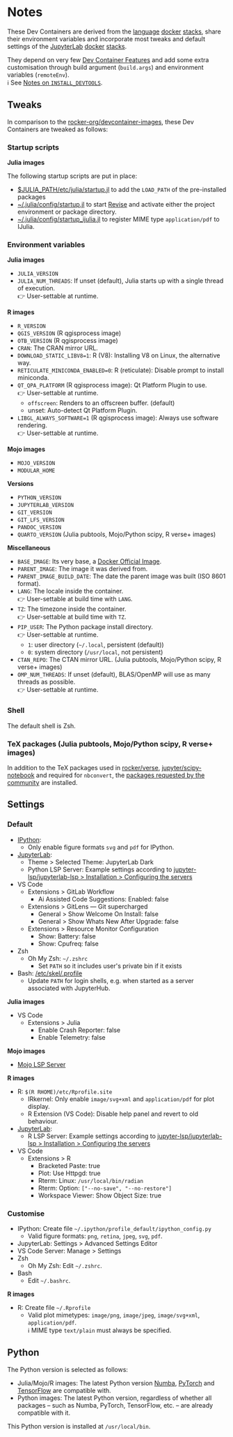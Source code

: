 # Notes

These Dev Containers are derived from the
[lan](https://github.com/b-data/julia-docker-stack)[guage](https://github.com/b-data/mojo-docker-stack)
[docker](https://github.com/b-data/python-docker-stack)
[stacks](https://github.com/b-data/r-docker-stack), share their environment
variables and incorporate most tweaks and default settings of the
[Jupyter](https://github.com/b-data/jupyterlab-julia-docker-stack)[Lab](https://github.com/b-data/jupyterlab-mojo-docker-stack)
[docker](https://github.com/b-data/jupyterlab-python-docker-stack)
[stacks](https://github.com/b-data/jupyterlab-r-docker-stack).

They depend on very few
[Dev Container Features](https://containers.dev/features) and add some extra
customisation through build argument (`build.args`) and environment variables
(`remoteEnv`).  
:information_source: See [Notes on `INSTALL_DEVTOOLS`](DEVTOOLS_NOTES.md).

## Tweaks

In comparison to the
[rocker-org/devcontainer-images](https://github.com/rocker-org/devcontainer-images),
these Dev Containers are tweaked as follows:

### Startup scripts

**Julia images**

The following startup scripts are put in place:

* [$JULIA_PATH/etc/julia/startup.jl](https://github.com/b-data/julia-docker-stack/blob/main/base/conf/julia/etc/julia/startup.jl)
  to add the `LOAD_PATH` of the pre-installed packages
* [~/.julia/config/startup.jl](https://github.com/b-data/julia-docker-stack/blob/main/base/conf/user/var/backups/skel/.julia/config/startup.jl)
  to start [Revise](https://github.com/timholy/Revise.jl) and activate either
  the project environment or package directory.
* [~/.julia/config/startup_ijulia.jl](.devcontainer/julia-base/conf/user/etc/skel/.julia/config/startup_ijulia.jl)
  to register MIME type `application/pdf` to IJulia.

### Environment variables

**Julia images**

* `JULIA_VERSION`
* `JULIA_NUM_THREADS`: If unset (default), Julia starts up with a single thread
  of execution.  
  :point_right: User-settable at runtime.

**R images**

* `R_VERSION`
* `QGIS_VERSION` (R qgisprocess image)
* `OTB_VERSION` (R qgisprocess image)
* `CRAN`: The CRAN mirror URL.
* `DOWNLOAD_STATIC_LIBV8=1`: R (V8): Installing V8 on Linux, the alternative
  way.
* `RETICULATE_MINICONDA_ENABLED=0`: R (reticulate): Disable prompt to install
  miniconda.
* `QT_QPA_PLATFORM` (R qgisprocess image): Qt Platform Plugin to use.  
  :point_right: User-settable at runtime.
  * `offscreen`: Renders to an offscreen buffer. (default)
  * unset: Auto-detect Qt Platform Plugin.
* `LIBGL_ALWAYS_SOFTWARE=1` (R qgisprocess image): Always use software
  rendering.  
  :point_right: User-settable at runtime.

**Mojo images**

* `MOJO_VERSION`
* `MODULAR_HOME`

**Versions**

* `PYTHON_VERSION`
* `JUPYTERLAB_VERSION`
* `GIT_VERSION`
* `GIT_LFS_VERSION`
* `PANDOC_VERSION`
* `QUARTO_VERSION` (Julia pubtools, Mojo/Python scipy, R verse+ images)

**Miscellaneous**

* `BASE_IMAGE`: Its very base, a [Docker Official Image](https://hub.docker.com/search?q=&type=image&image_filter=official).
* `PARENT_IMAGE`: The image it was derived from.
* `PARENT_IMAGE_BUILD_DATE`: The date the parent image was built (ISO 8601
  format).
* `LANG`: The locale inside the container.  
  :point_right: User-settable at build time with `LANG`.
* `TZ`: The timezone inside the container.  
  :point_right: User-settable at build time with `TZ`.
* `PIP_USER`: The Python package install directory.  
  :point_right: User-settable at runtime.
  * `1`: user directory (`~/.local`, persistent (default))
  * `0`: system directory (`/usr/local`, not persistent)
* `CTAN_REPO`: The CTAN mirror URL. (Julia pubtools, Mojo/Python scipy, R verse+
  images)
* `OMP_NUM_THREADS`: If unset (default), BLAS/OpenMP will use as many
  threads as possible.  
  :point_right: User-settable at runtime.

### Shell

The default shell is Zsh.

### TeX packages (Julia pubtools, Mojo/Python scipy, R verse+ images)

In addition to the TeX packages used in
[rocker/verse](https://github.com/rocker-org/rocker-versioned2/blob/master/scripts/install_texlive.sh),
[jupyter/scipy-notebook](https://github.com/jupyter/docker-stacks/blob/main/images/scipy-notebook/Dockerfile)
and required for `nbconvert`, the
[packages requested by the community](https://yihui.org/gh/tinytex/tools/pkgs-yihui.txt)
are installed.

## Settings

### Default

* [IPython](.devcontainer/conf/ipython/usr/local/etc/ipython/ipython_config.py):
  * Only enable figure formats `svg` and `pdf` for IPython.
* [JupyterLab](.devcontainer/conf/jupyterlab/usr/local/share/jupyter/lab/settings/overrides.json):
  * Theme > Selected Theme: JupyterLab Dark
  * Python LSP Server: Example settings according to
    [jupyter-lsp/jupyterlab-lsp > Installation > Configuring the servers](https://github.com/jupyter-lsp/jupyterlab-lsp#configuring-the-servers)
* VS Code
  * Extensions > GitLab Workflow
    * Ai Assisted Code Suggestions: Enabled: false
  * Extensions > GitLens — Git supercharged
    * General > Show Welcome On Install: false
    * General > Show Whats New After Upgrade: false
  * Extensions > Resource Monitor Configuration
    * Show: Battery: false
    * Show: Cpufreq: false
* Zsh
  * Oh My Zsh: `~/.zshrc`
    * Set `PATH` so it includes user's private bin if it exists
* Bash: [/etc/skel/.profile](.devcontainer/conf/shell/etc/skel/.profile)
  * Update `PATH` for login shells, e.g. when started as a server associated
    with JupyterHub.

**Julia images**

* VS Code
  * Extensions > Julia
    * Enable Crash Reporter: false
    * Enable Telemetry: false

**Mojo images**

* [Mojo LSP Server](.devcontainer/mojo-base/conf/jupyterlab/usr/local/etc/jupyter/jupyter_server_config.d/mojo-lsp-server.json)

**R images**

* R: `$(R RHOME)/etc/Rprofile.site`
  * IRkernel: Only enable `image/svg+xml` and `application/pdf` for plot
    display.
  * R Extension (VS Code): Disable help panel and revert to old behaviour.
* [JupyterLab](.devcontainer/r-base/conf/jupyterlab/usr/local/share/jupyter/lab/settings/overrides.json):
  * R LSP Server: Example settings according to
    [jupyter-lsp/jupyterlab-lsp > Installation > Configuring the servers](https://github.com/jupyter-lsp/jupyterlab-lsp#configuring-the-servers)
* VS Code
  * Extensions > R
    * Bracketed Paste: true
    * Plot: Use Httpgd: true
    * Rterm: Linux: `/usr/local/bin/radian`
    * Rterm: Option: `["--no-save", "--no-restore"]`
    * Workspace Viewer: Show Object Size: true

### Customise

* IPython: Create file `~/.ipython/profile_default/ipython_config.py`
  * Valid figure formats: `png`, `retina`, `jpeg`, `svg`, `pdf`.
* JupyterLab: Settings > Advanced Settings Editor
* VS Code Server: Manage > Settings
* Zsh
  * Oh My Zsh: Edit `~/.zshrc`.
* Bash
  * Edit `~/.bashrc`.

**R images**

* R: Create file `~/.Rprofile`
  * Valid plot mimetypes: `image/png`, `image/jpeg`, `image/svg+xml`,
    `application/pdf`.  
    :information_source: MIME type `text/plain` must always be specified.

## Python

The Python version is selected as follows:

* Julia/Mojo/R images: The latest Python version
  [Numba](https://numba.readthedocs.io/en/stable/user/installing.html#numba-support-info),
  [PyTorch](https://github.com/pytorch/pytorch/blob/main/RELEASE.md#release-compatibility-matrix)
  and
  [TensorFlow](https://www.tensorflow.org/install/source#cpu) are compatible
  with.
* Python images: The latest Python version, regardless of whether all packages –
  such as Numba, PyTorch, TensorFlow, etc. – are already compatible with it.

This Python version is installed at `/usr/local/bin`.
